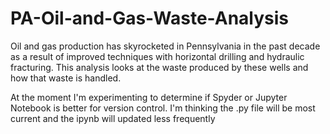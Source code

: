 # PA-Oil-and-Gas-Waste-Analysis
Oil and gas production has skyrocketed in Pennsylvania in the past decade as a result of improved techniques with horizontal drilling and hydraulic fracturing.  This analysis looks at the waste produced by these wells and how that waste is handled.

At the moment I'm experimenting to determine if Spyder or Jupyter Notebook is better for version control.  I'm thinking the .py file will be most current and the ipynb will updated less frequently
